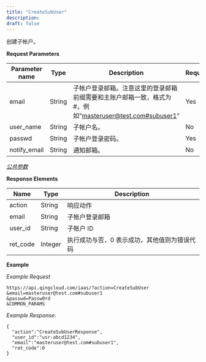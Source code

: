```yaml
---
title: "CreateSubUser"
description: 
draft: false
---
```




创建子帐户。

**Request Parameters**

| Parameter name | Type | Description | Required |
| --- | --- | --- | --- |
| email | String | 子帐户登录邮箱。注意这里的登录邮箱前缀需要和主账户邮箱一致，格式为#，例如”[masteruser@test.com#subuser1](mailto:masteruser%40test.com#subuser1)“ | Yes |
| user_name | String | 子帐户名。 | No |
| passwd | String | 子帐户登录密码。 | Yes |
| notify_email | String | 通知邮箱。 | No |

[_公共参数_](../../../parameters/)

**Response Elements**

| Name | Type | Description |
| --- | --- | --- |
| action | String | 响应动作 |
| email | String | 子帐户登录邮箱 |
| user_id | String | 子帐户 ID |
| ret_code | Integer | 执行成功与否，0 表示成功，其他值则为错误代码 |

**Example**

_Example Request_

```
https://api.qingcloud.com/iaas/?action=CreateSubUser
&email=masteruser@test.com#subuser1
&passwd=Passw0rd
&COMMON_PARAMS
```

_Example Response_:

```
{
  "action":"CreateSubUserResponse",
  "user_id":"usr-abcd1234",
  "email":"masteruser@test.com#subuser1",
  "ret_code":0
}
```